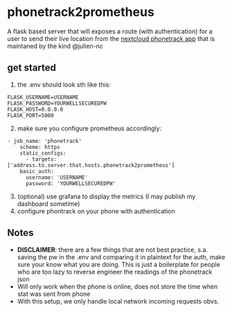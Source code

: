 # phonetrack2prometheus
A flask based server that will exposes a route (with authentication) for a user to send their live location from the [nextcloud phonetrack app](https://github.com/julien-nc/phonetrack/tree/main) that is maintaned by the kind @julien-nc 
## get started
1. the .env should look sth like this:
```
FLASK_USERNAME=USERNAME
FLASK_PASSWORD=YOURWELLSECUREDPW
FLASK_HOST=0.0.0.0
FLASK_PORT=5000
```
2. make sure you configure prometheus accordingly:
```
- job_name: 'phonetrack'
    scheme: https
    static_configs:
      - targets: ['address.to.server.that.hosts.phonetrack2prometheus']
    basic_auth:
      username: 'USERNAME'
      password: 'YOURWELLSECUREDPW'

```
3. (optional) use grafana to display the metrics (I may publish my dashboard sometime)
4. configure phontrack on your phone with authentication 

## Notes
- **DISCLAIMER**: there are a few things that are not best practice, s.a. saving the pw in the .env and comparing it in plaintext for the auth, make sure your know what you are doing. This is just a boilerplate for people who are too lazy to reverse engineer the readings of the phonetrack json
- Will only work when the phone is online, does not store the time when stat was sent from phone
- With this setup, we only handle local network incoming requests obvs.
